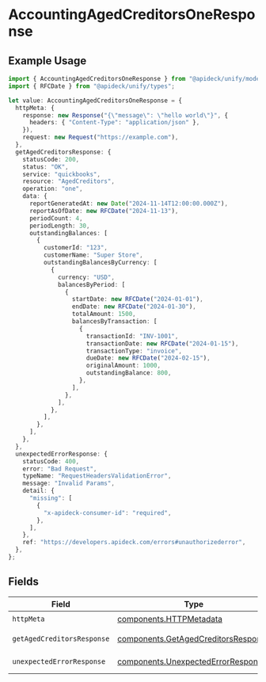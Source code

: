 # AccountingAgedCreditorsOneResponse

## Example Usage

```typescript
import { AccountingAgedCreditorsOneResponse } from "@apideck/unify/models/operations";
import { RFCDate } from "@apideck/unify/types";

let value: AccountingAgedCreditorsOneResponse = {
  httpMeta: {
    response: new Response("{\"message\": \"hello world\"}", {
      headers: { "Content-Type": "application/json" },
    }),
    request: new Request("https://example.com"),
  },
  getAgedCreditorsResponse: {
    statusCode: 200,
    status: "OK",
    service: "quickbooks",
    resource: "AgedCreditors",
    operation: "one",
    data: {
      reportGeneratedAt: new Date("2024-11-14T12:00:00.000Z"),
      reportAsOfDate: new RFCDate("2024-11-13"),
      periodCount: 4,
      periodLength: 30,
      outstandingBalances: [
        {
          customerId: "123",
          customerName: "Super Store",
          outstandingBalancesByCurrency: [
            {
              currency: "USD",
              balancesByPeriod: [
                {
                  startDate: new RFCDate("2024-01-01"),
                  endDate: new RFCDate("2024-01-30"),
                  totalAmount: 1500,
                  balancesByTransaction: [
                    {
                      transactionId: "INV-1001",
                      transactionDate: new RFCDate("2024-01-15"),
                      transactionType: "invoice",
                      dueDate: new RFCDate("2024-02-15"),
                      originalAmount: 1000,
                      outstandingBalance: 800,
                    },
                  ],
                },
              ],
            },
          ],
        },
      ],
    },
  },
  unexpectedErrorResponse: {
    statusCode: 400,
    error: "Bad Request",
    typeName: "RequestHeadersValidationError",
    message: "Invalid Params",
    detail: {
      "missing": [
        {
          "x-apideck-consumer-id": "required",
        },
      ],
    },
    ref: "https://developers.apideck.com/errors#unauthorizederror",
  },
};
```

## Fields

| Field                                                                                      | Type                                                                                       | Required                                                                                   | Description                                                                                |
| ------------------------------------------------------------------------------------------ | ------------------------------------------------------------------------------------------ | ------------------------------------------------------------------------------------------ | ------------------------------------------------------------------------------------------ |
| `httpMeta`                                                                                 | [components.HTTPMetadata](../../models/components/httpmetadata.md)                         | :heavy_check_mark:                                                                         | N/A                                                                                        |
| `getAgedCreditorsResponse`                                                                 | [components.GetAgedCreditorsResponse](../../models/components/getagedcreditorsresponse.md) | :heavy_minus_sign:                                                                         | Aged Creditors                                                                             |
| `unexpectedErrorResponse`                                                                  | [components.UnexpectedErrorResponse](../../models/components/unexpectederrorresponse.md)   | :heavy_minus_sign:                                                                         | Unexpected error                                                                           |